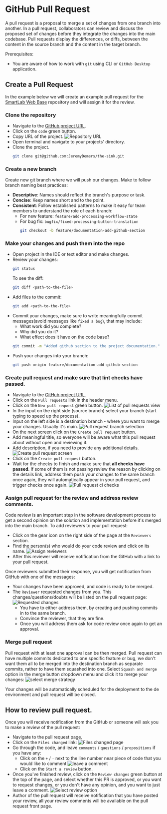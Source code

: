 # GitHub Pull Request

A pull request is a proposal to merge a set of changes from one branch into another. In a pull request, collaborators can review and discuss the proposed set of changes before they integrate the changes into the main codebase. Pull requests display the differences, or diffs, between the content in the source branch and the content in the target branch.

Prerequisites:
- You are aware of how to work with `git` using CLI or `GitHub Desktop` application.

## Create a Pull Request

In the example below we will create an example pull request for the [SmartLab Web Base](https://github.com/JeremyDemers/the-sink) repository and will assign it for the review.

### Clone the repository

- Navigate to the [GitHub project URL](https://github.com/JeremyDemers/the-sink).
- Click on the `code` green button.
- Copy URL of the project.
  ![Repository URL](images/copy_repository_url.png)
- Open terminal and navigate to your projects' directory.
- Clone the project.
  ```bash
  git clone git@github.com:JeremyDemers/the-sink.git
  ```

### Create a new branch

Create new git branch where we will push our changes. Make to follow branch naming best practices:
- **Descriptive**: Names should reflect the branch's purpose or task.
- **Concise**: Keep names short and to the point.
- **Consistent**: Follow established patterns to make it easy for team members to understand the role of each branch:
  - For new feature: `feature/add-processing-workflow-state`
  - For bug fix: `bugfix/fixed-processing-button-translation`
    ```bash
    git checkout -b feature/documentation-add-github-section
    ```

### Make your changes and push them into the repo

- Open project in the IDE or text editor and make changes.
- Review your changes:
  ```bash
  git status
  ```
  To see the diff:
  ```bash
  git diff <path-to-the-file>
  ```
- Add files to the commit:
  ```bash
  git add <path-to-the-file>
  ```
- Commit your changes, make sure to write meaningfully commit messages(avoid messages like `fixed a bug`), that may include:
  - What work did you complete?
  - Why did you do it?
  - What effect does it have on the code base?
  ```bash
  git commit -m "Added github section to the project documentation."
  ```
- Push your changes into your branch:
  ```bash
  git push origin feature/documentation-add-github-section
  ```

### Create pull request and make sure that lint checks have passed.

- Navigate to the [GitHub project URL](https://github.com/JeremyDemers/the-sink).
- Click on the `Pull requests` link in the header menu.
- Click on the `New pull request` green button.
  ![List of pull requests view](images/list_of_pull_request.png)
- In the input on the right side (source branch) select your branch (start typing to speed up the process).
- Input on the left side is a destination branch - where you want to merge your changes. Usually it's main.
  ![Pull request branch selection](images/branch_selection.png)
- On the next screen click on the `Create pull request` button.
- Add meaningful title, so everyone will be aware what this pull request about without open and reviewing it.
- Add description, if you need to provide any additional details.
  ![Create pull request screen](images/creation_screen.png)
- Click on the `Create pull request` button.
- Wait for the checks to finish and make sure that **all checks have passed**. If some of them is not passing review the reason by clicking on the details link, address them push your changes to the same branch once again, they will automatically appear in your pull request, and trigger checks once again.
  ![Pull request ci checks](images/ci_checks.png)

### Assign pull request for the review and address review comments.

Code review is an important step in the software development process to get a second opinion on the solution and implementation before it's merged into the main branch. To add reviewers to your pull request:

- Click on the gear icon on the right side of the page at the `Reviewers` section.
- Find the person(s) who would do your code review and click on its name.
  ![Assign reviewers](images/assign_reviewers.png)
- After this reviewer will receive notification from the GitHub with a link to your pull request.

Once reviewers submitted their response, you will get notification from GitHub with one of the messages:

- Your changes have been approved, and code is ready to be merged.
- The `Reviewer` requested changes from you. This changes/questions/doubts will be listed on the pull request page:
  ![Requested changes](images/requested_changes.png)
  - You have to either address them, by creating and pushing commits in to the same branch.
  - Convince the reviewer, that they are fine.
  - Once you will address them ask for code review once again to get an approval.

### Merge pull request

Pull request with at least one approval can be then merged. Pull request can have multiple commits dedicated to one specific feature or bug, we don't want them all to be merged into the destination branch as separate commits, rather to have them squashed into one. Select `Squash and merge` option in the merge button dropdown menu and click it to merge your changes:
![select merge strategy](images/merge_strategy.png)

Your changes will be automatically scheduled for the deployment to the de environment and pull request will be closed.

## How to review pull request.

Once you will receive notification from the GitHub or someone will ask you to make a review of the pull request:
- Navigate to the pull request page.
- Click on the `Files changed` link:
  ![Files changed page](images/files_changed.png)
- Go through the code, and leave `comments` / `questions` / `propositions` if you have any:
  - Click on the `+` / `-` next to the line number near piece of code that you would like to comment
    ![leave a comment](images/add_comment.png)
  - Click on the `Start a review` button.
- Once you've finished review, click on the `Review changes` green button at the top of the page, and select whether this PR is approved, or you want to request changes, or you don't have any opinion, and you want to just leave a comment.
  ![Select review option](images/review_options.png)
- Author of the pull request will receive notification that you have posted your review, all your review comments will be available on the pull request front page.
